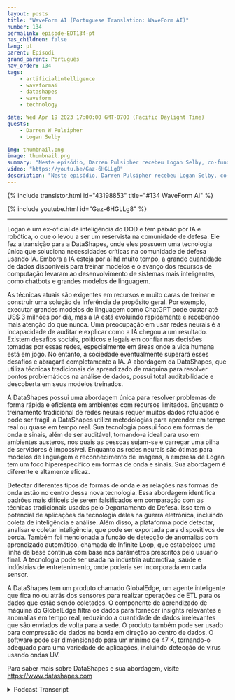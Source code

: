 ```yaml
---
layout: posts
title: "WaveForm AI (Portuguese Translation: WaveForm AI)"
number: 134
permalink: episode-EDT134-pt
has_children: false
lang: pt
parent: Episodi
grand_parent: Português
nav_order: 134
tags:
    - artificialintelligence
    - waveformai
    - datashapes
    - waveform
    - technology

date: Wed Apr 19 2023 17:00:00 GMT-0700 (Pacific Daylight Time)
guests:
    - Darren W Pulsipher
    - Logan Selby

img: thumbnail.png
image: thumbnail.png
summary: "Neste episódio, Darren Pulsipher recebeu Logan Selby, co-fundador e presidente da DataShapes, onde eles discutem uma abordagem única para Inteligência Artificial que vai contra a tendência."
video: "https://youtu.be/Gaz-6HGLLg8"
description: "Neste episódio, Darren Pulsipher recebeu Logan Selby, co-fundador e presidente da DataShapes, onde eles discutem uma abordagem única para Inteligência Artificial que vai contra a tendência."
---
```


<div>
{% include transistor.html id="43198853" title="#134 WaveForm AI" %}

{% include youtube.html id="Gaz-6HGLLg8" %}
</div>

---

Logan é um ex-oficial de inteligência do DOD e tem paixão por IA e robótica, o que o levou a ser um reservista na comunidade de defesa. Ele fez a transição para a DataShapes, onde eles possuem uma tecnologia única que soluciona necessidades críticas na comunidade de defesa usando IA. Embora a IA esteja por aí há muito tempo, a grande quantidade de dados disponíveis para treinar modelos e o avanço dos recursos de computação levaram ao desenvolvimento de sistemas mais inteligentes, como chatbots e grandes modelos de linguagem.

As técnicas atuais são exigentes em recursos e muito caras de treinar e construir uma solução de inferência de propósito geral. Por exemplo, executar grandes modelos de linguagem como ChatGPT pode custar até US$ 3 milhões por dia, mas a IA está evoluindo rapidamente e recebendo mais atenção do que nunca. Uma preocupação em usar redes neurais é a incapacidade de auditar e explicar como a IA chegou a um resultado. Existem desafios sociais, políticos e legais em confiar nas decisões tomadas por essas redes, especialmente em áreas onde a vida humana está em jogo. No entanto, a sociedade eventualmente superará esses desafios e abraçará completamente a IA. A abordagem da DataShapes, que utiliza técnicas tradicionais de aprendizado de máquina para resolver pontos problemáticos na análise de dados, possui total auditabilidade e descoberta em seus modelos treinados.

A DataShapes possui uma abordagem única para resolver problemas de forma rápida e eficiente em ambientes com recursos limitados. Enquanto o treinamento tradicional de redes neurais requer muitos dados rotulados e pode ser frágil, a DataShapes utiliza metodologias para aprender em tempo real ou quase em tempo real. Sua tecnologia possui foco em formas de onda e sinais, além de ser auditável, tornando-a ideal para uso em ambientes austeros, nos quais as pessoas sujam-se e carregar uma pilha de servidores é impossível. Enquanto as redes neurais são ótimas para modelos de linguagem e reconhecimento de imagens, a empresa de Logan tem um foco hiperespecífico em formas de onda e sinais. Sua abordagem é diferente e altamente eficaz.

Detectar diferentes tipos de formas de onda e as relações nas formas de onda estão no centro dessa nova tecnologia. Essa abordagem identifica padrões mais difíceis de serem falsificados em comparação com as técnicas tradicionais usadas pelo Departamento de Defesa. Isso tem o potencial de aplicações da tecnologia deles na guerra eletrônica, incluindo coleta de inteligência e análise. Além disso, a plataforma pode detectar, analisar e coletar inteligência, que pode ser exportada para dispositivos de borda. Também foi mencionada a função de detecção de anomalias com aprendizado automático, chamada de Infinite Loop, que estabelece uma linha de base contínua com base nos parâmetros prescritos pelo usuário final. A tecnologia pode ser usada na indústria automotiva, saúde e indústrias de entretenimento, onde poderia ser incorporada em cada sensor.

A DataShapes tem um produto chamado GlobalEdge, um agente inteligente que fica no ou atrás dos sensores para realizar operações de ETL para os dados que estão sendo coletados. O componente de aprendizado de máquina do GlobalEdge filtra os dados para fornecer insights relevantes e anomalias em tempo real, reduzindo a quantidade de dados irrelevantes que são enviados de volta para a sede. O produto também pode ser usado para compressão de dados na borda em direção ao centro de dados. O software pode ser dimensionado para um mínimo de 47 K, tornando-o adequado para uma variedade de aplicações, incluindo detecção de vírus usando ondas UV.

Para saber mais sobre DataShapes e sua abordagem, visite https://www.datashapes.com



<details>
<summary> Podcast Transcript </summary>

<p></p>

</details>
